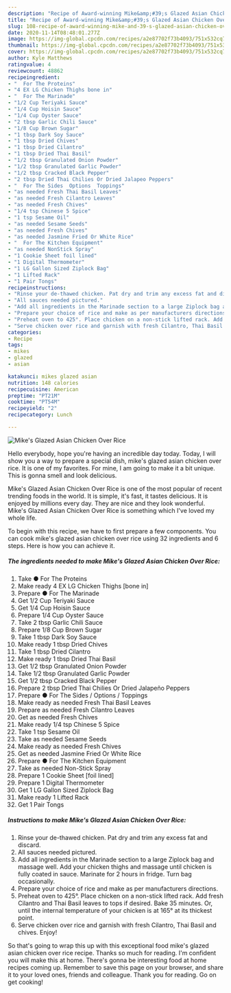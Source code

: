```yaml
---
description: "Recipe of Award-winning Mike&amp;#39;s Glazed Asian Chicken Over Rice"
title: "Recipe of Award-winning Mike&amp;#39;s Glazed Asian Chicken Over Rice"
slug: 108-recipe-of-award-winning-mike-and-39-s-glazed-asian-chicken-over-rice
date: 2020-11-14T08:48:01.277Z
image: https://img-global.cpcdn.com/recipes/a2e87702f73b4093/751x532cq70/mikes-glazed-asian-chicken-over-rice-recipe-main-photo.jpg
thumbnail: https://img-global.cpcdn.com/recipes/a2e87702f73b4093/751x532cq70/mikes-glazed-asian-chicken-over-rice-recipe-main-photo.jpg
cover: https://img-global.cpcdn.com/recipes/a2e87702f73b4093/751x532cq70/mikes-glazed-asian-chicken-over-rice-recipe-main-photo.jpg
author: Kyle Matthews
ratingvalue: 4
reviewcount: 48862
recipeingredient:
- "  For The Proteins"
- "4 EX LG Chicken Thighs bone in"
- "  For The Marinade"
- "1/2 Cup Teriyaki Sauce"
- "1/4 Cup Hoisin Sauce"
- "1/4 Cup Oyster Sauce"
- "2 tbsp Garlic Chili Sauce"
- "1/8 Cup Brown Sugar"
- "1 tbsp Dark Soy Sauce"
- "1 tbsp Dried Chives"
- "1 tbsp Dried Cilantro"
- "1 tbsp Dried Thai Basil"
- "1/2 tbsp Granulated Onion Powder"
- "1/2 tbsp Granulated Garlic Powder"
- "1/2 tbsp Cracked Black Pepper"
- "2 tbsp Dried Thai Chilies Or Dried Jalapeo Peppers"
- "  For The Sides  Options  Toppings"
- "as needed Fresh Thai Basil Leaves"
- "as needed Fresh Cilantro Leaves"
- "as needed Fresh Chives"
- "1/4 tsp Chinese 5 Spice"
- "1 tsp Sesame Oil"
- "as needed Sesame Seeds"
- "as needed Fresh Chives"
- "as needed Jasmine Fried Or White Rice"
- "  For The Kitchen Equipment"
- "as needed NonStick Spray"
- "1 Cookie Sheet foil lined"
- "1 Digital Thermometer"
- "1 LG Gallon Sized Ziplock Bag"
- "1 Lifted Rack"
- "1 Pair Tongs"
recipeinstructions:
- "Rinse your de-thawed chicken. Pat dry and trim any excess fat and discard."
- "All sauces needed pictured."
- "Add all ingredients in the Marinade section to a large Ziplock bag and massage well. Add your chicken thighs and massage until chicken is fully coated in sauce. Marinate for 2 hours in fridge. Turn bag occasionally."
- "Prepare your choice of rice and make as per manufacturers directions."
- "Preheat oven to 425°. Place chicken on a non-stick lifted rack. Add fresh Cilantro and Thai Basil leaves to tops if desired. Bake 35 minutes. Or, until the internal temperature of your chicken is at 165° at its thickest point."
- "Serve chicken over rice and garnish with fresh Cilantro, Thai Basil and chives. Enjoy!"
categories:
- Recipe
tags:
- mikes
- glazed
- asian

katakunci: mikes glazed asian 
nutrition: 148 calories
recipecuisine: American
preptime: "PT21M"
cooktime: "PT54M"
recipeyield: "2"
recipecategory: Lunch

---
```



![Mike&#39;s Glazed Asian Chicken Over Rice](https://img-global.cpcdn.com/recipes/a2e87702f73b4093/751x532cq70/mikes-glazed-asian-chicken-over-rice-recipe-main-photo.jpg)

Hello everybody, hope you're having an incredible day today. Today, I will show you a way to prepare a special dish, mike&#39;s glazed asian chicken over rice. It is one of my favorites. For mine, I am going to make it a bit unique. This is gonna smell and look delicious.

Mike&#39;s Glazed Asian Chicken Over Rice is one of the most popular of recent trending foods in the world. It is simple, it's fast, it tastes delicious. It is enjoyed by millions every day. They are nice and they look wonderful. Mike&#39;s Glazed Asian Chicken Over Rice is something which I've loved my whole life.




To begin with this recipe, we have to first prepare a few components. You can cook mike&#39;s glazed asian chicken over rice using 32 ingredients and 6 steps. Here is how you can achieve it.

<!--inarticleads1-->

##### The ingredients needed to make Mike&#39;s Glazed Asian Chicken Over Rice:

1. Take  ● For The Proteins
1. Make ready 4 EX LG Chicken Thighs [bone in]
1. Prepare  ● For The Marinade
1. Get 1/2 Cup Teriyaki Sauce
1. Get 1/4 Cup Hoisin Sauce
1. Prepare 1/4 Cup Oyster Sauce
1. Take 2 tbsp Garlic Chili Sauce
1. Prepare 1/8 Cup Brown Sugar
1. Take 1 tbsp Dark Soy Sauce
1. Make ready 1 tbsp Dried Chives
1. Take 1 tbsp Dried Cilantro
1. Make ready 1 tbsp Dried Thai Basil
1. Get 1/2 tbsp Granulated Onion Powder
1. Take 1/2 tbsp Granulated Garlic Powder
1. Get 1/2 tbsp Cracked Black Pepper
1. Prepare 2 tbsp Dried Thai Chilies Or Dried Jalapeño Peppers
1. Prepare  ● For The Sides / Options / Toppings
1. Make ready as needed Fresh Thai Basil Leaves
1. Prepare as needed Fresh Cilantro Leaves
1. Get as needed Fresh Chives
1. Make ready 1/4 tsp Chinese 5 Spice
1. Take 1 tsp Sesame Oil
1. Take as needed Sesame Seeds
1. Make ready as needed Fresh Chives
1. Get as needed Jasmine Fried Or White Rice
1. Prepare  ● For The Kitchen Equipment
1. Take as needed Non-Stick Spray
1. Prepare 1 Cookie Sheet [foil lined]
1. Prepare 1 Digital Thermometer
1. Get 1 LG Gallon Sized Ziplock Bag
1. Make ready 1 Lifted Rack
1. Get 1 Pair Tongs




<!--inarticleads2-->

##### Instructions to make Mike&#39;s Glazed Asian Chicken Over Rice:

1. Rinse your de-thawed chicken. Pat dry and trim any excess fat and discard.
1. All sauces needed pictured.
1. Add all ingredients in the Marinade section to a large Ziplock bag and massage well. Add your chicken thighs and massage until chicken is fully coated in sauce. Marinate for 2 hours in fridge. Turn bag occasionally.
1. Prepare your choice of rice and make as per manufacturers directions.
1. Preheat oven to 425°. Place chicken on a non-stick lifted rack. Add fresh Cilantro and Thai Basil leaves to tops if desired. Bake 35 minutes. Or, until the internal temperature of your chicken is at 165° at its thickest point.
1. Serve chicken over rice and garnish with fresh Cilantro, Thai Basil and chives. Enjoy!




So that's going to wrap this up with this exceptional food mike&#39;s glazed asian chicken over rice recipe. Thanks so much for reading. I'm confident you will make this at home. There's gonna be interesting food at home recipes coming up. Remember to save this page on your browser, and share it to your loved ones, friends and colleague. Thank you for reading. Go on get cooking!
